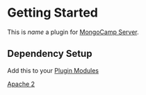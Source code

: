 # Getting Started

This is $name$ a plugin for [MongoCamp Server](https://server.mongocamp.dev/).

## Dependency Setup
Add this to your [Plugin Modules](https://server.mongocamp.dev/config/properties/plugins-module.html)
<DependencyGroup/>

[Apache 2](https://github.com/$github_user_or_organisation$/$github_repo_name$/main/LICENSE)
